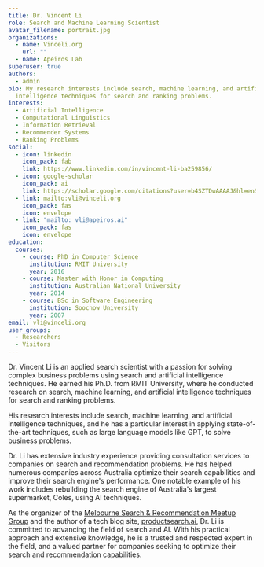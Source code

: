 ```yaml
---
title: Dr. Vincent Li
role: Search and Machine Learning Scientist
avatar_filename: portrait.jpg
organizations:
  - name: Vinceli.org
    url: ""
  - name: Apeiros Lab
superuser: true
authors:
  - admin
bio: My research interests include search, machine learning, and artificial
  intelligence techniques for search and ranking problems.
interests:
  - Artificial Intelligence
  - Computational Linguistics
  - Information Retrieval
  - Recommender Systems
  - Ranking Problems
social:
  - icon: linkedin
    icon_pack: fab
    link: https://www.linkedin.com/in/vincent-li-ba259856/
  - icon: google-scholar
    icon_pack: ai
    link: https://scholar.google.com/citations?user=b4SZTDwAAAAJ&hl=en&authuser=4
  - link: mailto:vli@vinceli.org
    icon_pack: fas
    icon: envelope
  - link: "mailto: vli@apeiros.ai"
    icon_pack: fas
    icon: envelope
education:
  courses:
    - course: PhD in Computer Science
      institution: RMIT University
      year: 2016
    - course: Master with Honor in Computing
      institution: Australian National University
      year: 2014
    - course: BSc in Software Engineering
      institution: Soochow University
      year: 2007
email: vli@vinceli.org
user_groups:
  - Researchers
  - Visitors
---
```

Dr. Vincent Li is an applied search scientist with a passion for solving complex business problems using search and artificial intelligence techniques. He earned his Ph.D. from RMIT University, where he conducted research on search, machine learning, and artificial intelligence techniques for search and ranking problems.

His research interests include search, machine learning, and artificial intelligence techniques, and he has a particular interest in applying state-of-the-art techniques, such as large language models like GPT, to solve business problems.



Dr. Li has extensive industry experience providing consultation services to companies on search and recommendation problems. He has helped numerous companies across Australia optimize their search capabilities and improve their search engine's performance. One notable example of his work includes rebuilding the search engine of Australia's largest supermarket, Coles, using AI techniques.



As the organizer of the [Melbourne Search & Recommendation Meetup Group](https://www.meetup.com/melbourne-search/) and the author of a tech blog site, [productsearch.ai](http://productsearch.ai), Dr. Li is committed to advancing the field of search and AI. With his practical approach and extensive knowledge, he is a trusted and respected expert in the field, and a valued partner for companies seeking to optimize their search and recommendation capabilities.